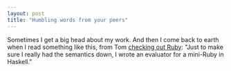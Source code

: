 ```yaml
---
layout: post
title: "Humbling words from your peers"
---
```




Sometimes I get a big head about my work. And then I come back to earth when I read something like this, from Tom <a href="http://community.moertel.com/ss/space/start/2005-03-25/1#Writing_a_simple_Ruby_evaluator">checking out Ruby</a>: "Just to make sure I really had the semantics down, I wrote an evaluator for a mini-Ruby in Haskell."


